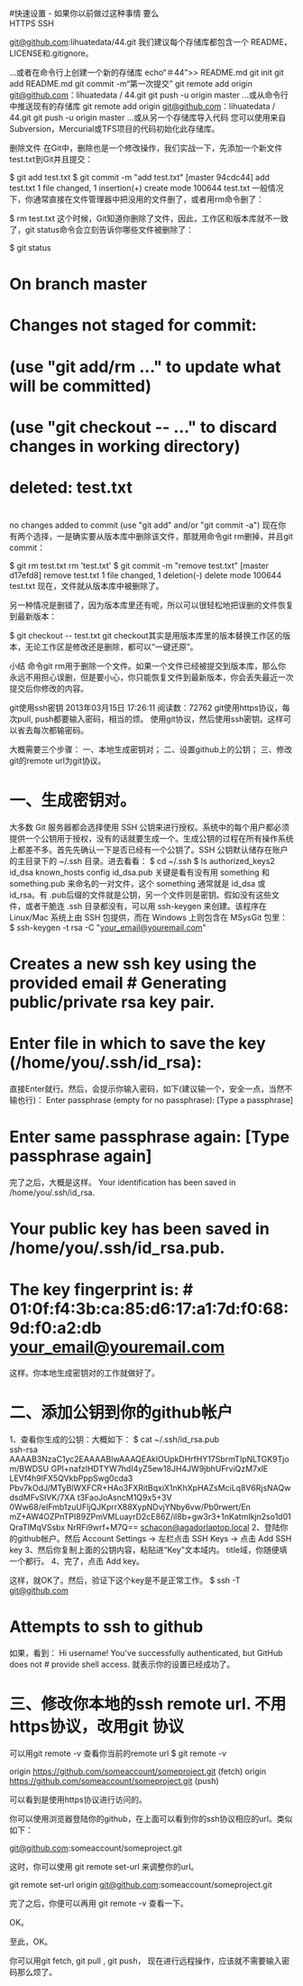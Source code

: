 #快速设置 - 如果你以前做过这种事情
要么	
HTTPS
SSH

git@github.com:lihuatedata/44.git
我们建议每个存储库都包含一个 README， LICENSE和.gitignore。

...或者在命令行上创建一个新的存储库
echo“＃44”>> README.md 
git init 
git add README.md 
git commit -m“第一次提交” 
git remote add origin git@github.com：lihuatedata / 44.git
 git push -u origin master
...或从命令行中推送现有的存储库
git remote add origin git@github.com：lihuatedata / 44.git
 git push -u origin master
...或从另一个存储库导入代码
您可以使用来自Subversion，Mercurial或TFS项目的代码初始化此存储库。



删除文件
在Git中，删除也是一个修改操作，我们实战一下，先添加一个新文件test.txt到Git并且提交：

$ git add test.txt
$ git commit -m "add test.txt"
[master 94cdc44] add test.txt
 1 file changed, 1 insertion(+)
 create mode 100644 test.txt
一般情况下，你通常直接在文件管理器中把没用的文件删了，或者用rm命令删了：

$ rm test.txt
这个时候，Git知道你删除了文件，因此，工作区和版本库就不一致了，git status命令会立刻告诉你哪些文件被删除了：

$ git status
# On branch master
# Changes not staged for commit:
#   (use "git add/rm <file>..." to update what will be committed)
#   (use "git checkout -- <file>..." to discard changes in working directory)
#
#       deleted:    test.txt
#
no changes added to commit (use "git add" and/or "git commit -a")
现在你有两个选择，一是确实要从版本库中删除该文件，那就用命令git rm删掉，并且git commit：

$ git rm test.txt
rm 'test.txt'
$ git commit -m "remove test.txt"
[master d17efd8] remove test.txt
 1 file changed, 1 deletion(-)
 delete mode 100644 test.txt
现在，文件就从版本库中被删除了。

另一种情况是删错了，因为版本库里还有呢，所以可以很轻松地把误删的文件恢复到最新版本：

$ git checkout -- test.txt
git checkout其实是用版本库里的版本替换工作区的版本，无论工作区是修改还是删除，都可以“一键还原”。

小结
命令git rm用于删除一个文件。如果一个文件已经被提交到版本库，那么你永远不用担心误删，但是要小心，你只能恢复文件到最新版本，你会丢失最近一次提交后你修改的内容。






git使用ssh密钥
2013年03月15日 17:26:11
阅读数：72762
git使用https协议，每次pull, push都要输入密码，相当的烦。
使用git协议，然后使用ssh密钥。这样可以省去每次都输密码。


大概需要三个步骤：
一、本地生成密钥对；
二、设置github上的公钥；
三、修改git的remote url为git协议。


一、生成密钥对。
=============
大多数 Git 服务器都会选择使用 SSH 公钥来进行授权。系统中的每个用户都必须提供一个公钥用于授权，没有的话就要生成一个。生成公钥的过程在所有操作系统上都差不多。首先先确认一下是否已经有一个公钥了。SSH 公钥默认储存在账户的主目录下的 ~/.ssh 目录。进去看看：
$ cd ~/.ssh 
$ ls
authorized_keys2  id_dsa       known_hosts config            id_dsa.pub
关键是看有没有用 something 和 something.pub 来命名的一对文件，这个 something 通常就是 id_dsa 或 id_rsa。有 .pub后缀的文件就是公钥，另一个文件则是密钥。假如没有这些文件，或者干脆连 .ssh 目录都没有，可以用 ssh-keygen 来创建。该程序在 Linux/Mac 系统上由 SSH 包提供，而在 Windows 上则包含在 MSysGit 包里：
$ ssh-keygen -t rsa -C "your_email@youremail.com"

# Creates a new ssh key using the provided email # Generating public/private rsa key pair.

# Enter file in which to save the key (/home/you/.ssh/id_rsa):

直接Enter就行。然后，会提示你输入密码，如下(建议输一个，安全一点，当然不输也行)：
Enter passphrase (empty for no passphrase): [Type a passphrase] 
# Enter same passphrase again: [Type passphrase again]
完了之后，大概是这样。
Your identification has been saved in /home/you/.ssh/id_rsa. 
# Your public key has been saved in /home/you/.ssh/id_rsa.pub. 
# The key fingerprint is: # 01:0f:f4:3b:ca:85:d6:17:a1:7d:f0:68:9d:f0:a2:db your_email@youremail.com
这样。你本地生成密钥对的工作就做好了。


二、添加公钥到你的github帐户
========================
1、查看你生成的公钥：大概如下：
$ cat ~/.ssh/id_rsa.pub  
ssh-rsa AAAAB3NzaC1yc2EAAAABIwAAAQEAklOUpkDHrfHY17SbrmTIpNLTGK9Tjom/BWDSU GPl+nafzlHDTYW7hdI4yZ5ew18JH4JW9jbhUFrviQzM7xlE
LEVf4h9lFX5QVkbPppSwg0cda3 Pbv7kOdJ/MTyBlWXFCR+HAo3FXRitBqxiX1nKhXpHAZsMciLq8V6RjsNAQwdsdMFvSlVK/7XA t3FaoJoAsncM1Q9x5+3V
0Ww68/eIFmb1zuUFljQJKprrX88XypNDvjYNby6vw/Pb0rwert/En mZ+AW4OZPnTPI89ZPmVMLuayrD2cE86Z/il8b+gw3r3+1nKatmIkjn2so1d01QraTlMqVSsbx NrRFi9wrf+M7Q== schacon@agadorlaptop.local
2、登陆你的github帐户。然后 Account Settings -> 左栏点击 SSH Keys -> 点击 Add SSH key
3、然后你复制上面的公钥内容，粘贴进“Key”文本域内。 title域，你随便填一个都行。
4、完了，点击 Add key。

这样，就OK了。然后，验证下这个key是不是正常工作。
$ ssh -T git@github.com
# Attempts to ssh to github
如果，看到：
Hi username! You've successfully authenticated, but GitHub does not # provide shell access.
就表示你的设置已经成功了。


三、修改你本地的ssh remote url. 不用https协议，改用git 协议
================================================
可以用git remote -v 查看你当前的remote url
$ git remote -v

origin https://github.com/someaccount/someproject.git (fetch) origin https://github.com/someaccount/someproject.git (push)

可以看到是使用https协议进行访问的。

你可以使用浏览器登陆你的github，在上面可以看到你的ssh协议相应的url。类似如下：

git@github.com:someaccount/someproject.git

这时，你可以使用 git remote set-url 来调整你的url。

git remote set-url origin git@github.com:someaccount/someproject.git

完了之后，你便可以再用 git remote -v 查看一下。

OK。



至此，OK。

你可以用git fetch, git pull , git push， 现在进行远程操作，应该就不需要输入密码那么烦了。

